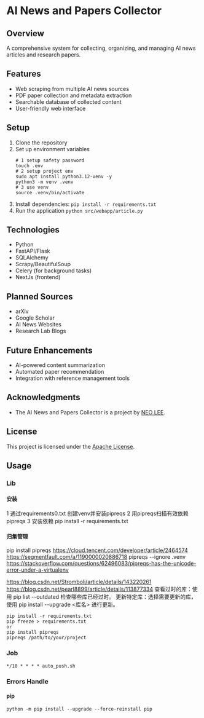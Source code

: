 # AI News and Papers Collector

## Overview
A comprehensive system for collecting, organizing, and managing AI news articles and research papers.

## Features
- Web scraping from multiple AI news sources
- PDF paper collection and metadata extraction
- Searchable database of collected content
- User-friendly web interface

## Setup
1. Clone the repository
2. Set up environment variables
    ```
    # 1 setup safety password
    touch .env
    # 2 setup project env
    sudo apt install python3.12-venv -y
    python3 -m venv .venv
    # 3 use venv
    source .venv/bin/activate
    ```
3. Install dependencies: `pip install -r requirements.txt`
4. Run the application `python src/webapp/article.py`

## Technologies
- Python
- FastAPI/Flask
- SQLAlchemy
- Scrapy/BeautifulSoup
- Celery (for background tasks)
- NextJs (frontend)

## Planned Sources
- arXiv
- Google Scholar
- AI News Websites
- Research Lab Blogs

## Future Enhancements
- AI-powered content summarization
- Automated paper recommendation
- Integration with reference management tools

## Acknowledgments
- The AI News and Papers Collector is a project by [NEO LEE](https://github.com/g29times).

## License
This project is licensed under the [Apache License](LICENSE).

## Usage
### Lib
#### 安装
1 通过requirements0.txt 创建venv并安装pipreqs
2 用pipreqs扫描有效依赖 pipreqs
3 安装依赖 pip install -r requirements.txt
#### 归集管理
pip install pipreqs
https://cloud.tencent.com/developer/article/2464574
https://segmentfault.com/a/1190000020886718
pipreqs --ignore .venv
https://stackoverflow.com/questions/62496083/pipreqs-has-the-unicode-error-under-a-virtualenv

https://blog.csdn.net/Stromboli/article/details/143220261
https://blog.csdn.net/pearl8899/article/details/113877334
查看过时的库：使用 pip list --outdated 检查哪些库已经过时。
更新特定库：选择需要更新的库，使用 pip install --upgrade <库名> 进行更新。
```
pip install -r requirements.txt
pip freeze > requirements.txt
or
pip install pipreqs
pipreqs /path/to/your/project
```

### Job
```
*/10 * * * * auto_push.sh
```
### Errors Handle
#### pip
`python -m pip install --upgrade --force-reinstall pip`
